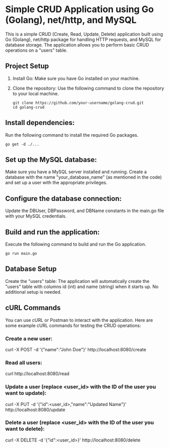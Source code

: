# Simple CRUD Application using Go (Golang), net/http, and MySQL

This is a simple CRUD (Create, Read, Update, Delete) application built using Go (Golang), net/http package for handling HTTP requests, and MySQL for database storage. The application allows you to perform basic CRUD operations on a "users" table.

## Project Setup

1. Install Go: Make sure you have Go installed on your machine.

2. Clone the repository: Use the following command to clone the repository to your local machine.

   ```
   git clone https://github.com/your-username/golang-crud.git
   cd golang-crud
   ```
   
## Install dependencies: 

Run the following command to install the required Go packages.
```
go get -d ./...
```

## Set up the MySQL database: 
Make sure you have a MySQL server installed and running. Create a database with the name "your_database_name" (as mentioned in the code) and set up a user with the appropriate privileges.

## Configure the database connection: 
Update the DBUser, DBPassword, and DBName constants in the main.go file with your MySQL credentials.

## Build and run the application: 
Execute the following command to build and run the Go application.
```
go run main.go
```

## Database Setup
Create the "users" table: The application will automatically create the "users" table with columns id (int) and name (string) when it starts up. No additional setup is needed.

## cURL Commands
You can use cURL or Postman to interact with the application. Here are some example cURL commands for testing the CRUD operations:

### Create a new user:
curl -X POST -d '{"name":"John Doe"}' http://localhost:8080/create

### Read all users:
curl http://localhost:8080/read

### Update a user (replace <user_id> with the ID of the user you want to update):
curl -X PUT -d '{"id":<user_id>,"name":"Updated Name"}' http://localhost:8080/update

### Delete a user (replace <user_id> with the ID of the user you want to delete):
curl -X DELETE -d '{"id":<user_id>}' http://localhost:8080/delete
